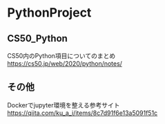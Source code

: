 # PythonProject

## CS50_Python
CS50内のPython項目についてのまとめ
https://cs50.jp/web/2020/python/notes/


## その他
Dockerでjupyter環境を整える参考サイト  
https://qiita.com/ku_a_i/items/8c7d91f6e13a5091f51c
